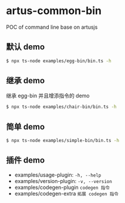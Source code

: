 # artus-common-bin

POC of command line base on artusjs


## 默认 demo

```bash
$ npx ts-node examples/egg-bin/bin.ts -h
```

## 继承 demo

继承 egg-bin 并且增添指令的 demo

```bash
$ npx ts-node examples/chair-bin/bin.ts -h
```

## 简单 demo

```bash
$ npx ts-node examples/simple-bin/bin.ts -h
```

## 插件 demo

- examples/usage-plugin: `-h, --help`
- examples/version-plugin: `-v, --version`
- examples/codegen-plugin `codegen 指令`
- examples/codegen-extra `拓展 codegen 指令`
